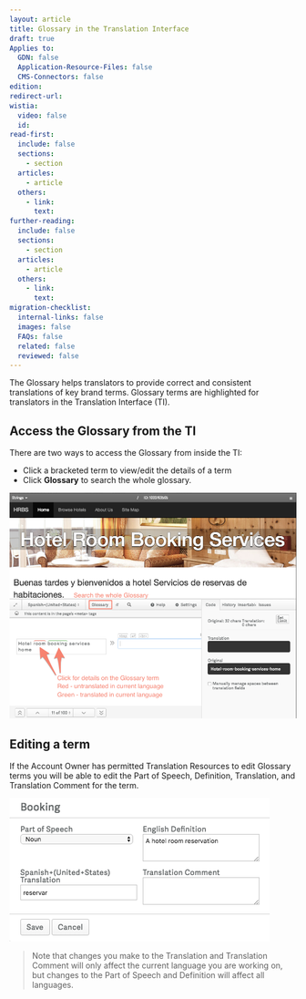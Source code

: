 ```yaml
---
layout: article
title: Glossary in the Translation Interface
draft: true
Applies to:
  GDN: false
  Application-Resource-Files: false
  CMS-Connectors: false
edition:
redirect-url:
wistia:
  video: false
  id:
read-first:
  include: false
  sections:
    - section
  articles:
    - article
  others:
    - link:
      text:
further-reading:
  include: false
  sections:
    - section
  articles:
    - article
  others:
    - link:
      text:
migration-checklist:
  internal-links: false
  images: false
  FAQs: false
  related: false
  reviewed: false
---
```



The Glossary helps translators to provide correct and consistent translations of key brand terms. Glossary terms are highlighted for translators in the Translation Interface (TI).

## Access the Glossary from the TI

There are two ways to access the Glossary from inside the TI:

* Click a bracketed term to view/edit the details of a term
* Click&nbsp;**Glossary**&nbsp;to search the whole glossary.


![](/uploads/versions/smartling---translations-management--smartling-hotels----x----944-742x---.png)

## Editing a term

If the Account Owner has permitted Translation Resources to edit Glossary terms you will be able to edit the Part of Speech, Definition, Translation, and Translation Comment for the term.

![](/uploads/versions/smartling---translations-management--smartling-hotels----x----457-251x---.png)

<blockquote class="info">Note that changes you make to the Translation and Translation Comment will only affect the current language you are working on, but changes to the Part of Speech and Definition will affect all languages.</blockquote>